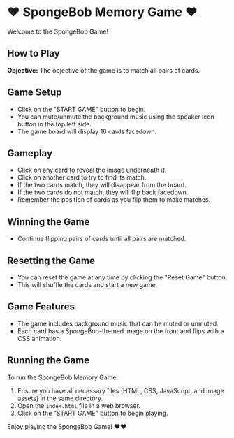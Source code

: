 
# ♥ SpongeBob Memory Game ♥

Welcome to the SpongeBob  Game!

## How to Play
**Objective:** The objective of the game is to match all pairs of cards.

## Game Setup
- Click on the "START GAME" button to begin.
- You can mute/unmute the background music using the speaker icon button in the top left side.
- The game board will display 16 cards facedown.

## Gameplay
- Click on any card to reveal the image underneath it.
- Click on another card to try to find its match.
- If the two cards match, they will disappear from the board.
- If the two cards do not match, they will flip back facedown.
- Remember the position of cards as you flip them to make matches.

## Winning the Game
- Continue flipping pairs of cards until all pairs are matched.

## Resetting the Game
- You can reset the game at any time by clicking the "Reset Game" button.
- This will shuffle the cards and start a new game.

## Game Features
- The game includes background music that can be muted or unmuted.
- Each card has a SpongeBob-themed image on the front and flips with a CSS animation.

## Running the Game
To run the SpongeBob Memory Game:
1. Ensure you have all necessary files (HTML, CSS, JavaScript, and image assets) in the same directory.
2. Open the `index.html` file in a web browser.
3. Click on the "START GAME" button to begin playing.

Enjoy playing the SpongeBob Game! ♥♥

